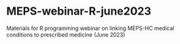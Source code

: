 # MEPS-webinar-R-june2023
Materials for R programming webinar on linking MEPS-HC medical conditions to prescribed medicine (June 2023)
